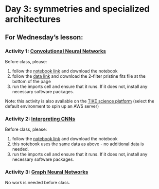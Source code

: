 # Day 3: symmetries and specialized architectures

## For Wednesday’s lesson:

### Activity 1:  [Convolutional Neural Networks](https://archive.stsci.edu/hello-universe/deepmerge)
Before class, please:
1. follow the [notebook link](https://spacetelescope.github.io/hellouniverse/notebooks/hello-universe/Classifying_JWST-HST_galaxy_mergers_with_CNNs/Classifying_JWST-HST_galaxy_mergers_with_CNNs.html)
and download the notebook
2. follow the [data link](https://archive.stsci.edu/hlsp/deepmerge) and download the 2-filter pristine fits file at the bottom of the page
3. run the imports cell and ensure that it runs. If it does not, install any necessary software packages.

Note: this activity is also available on the [TIKE science platform](https://timeseries.science.stsci.edu/hub/spawn) (select the default environment to spin up an AWS server)

### Activity 2:  [Interpreting CNNs](https://archive.stsci.edu/hello-universe/interpretability)
Before class, please:
1. follow the [notebook link](https://spacetelescope.github.io/hellouniverse/notebooks/hello-universe/Interpreting_CNNs/Interpreting_CNNs.html)
and download the notebook
2. this notebook uses the same data as above - no additional data is needed.
3. run the imports cell and ensure that it runs. If it does not, install any necessary software packages.

### Activity 3:  [Graph Neural Networks](https://colab.research.google.com/github/jwuphysics/LSSTC-DSFP-Session-19/blob/main/day4/Graph%20Neural%20Networks.ipynb)
No work is needed before class.

